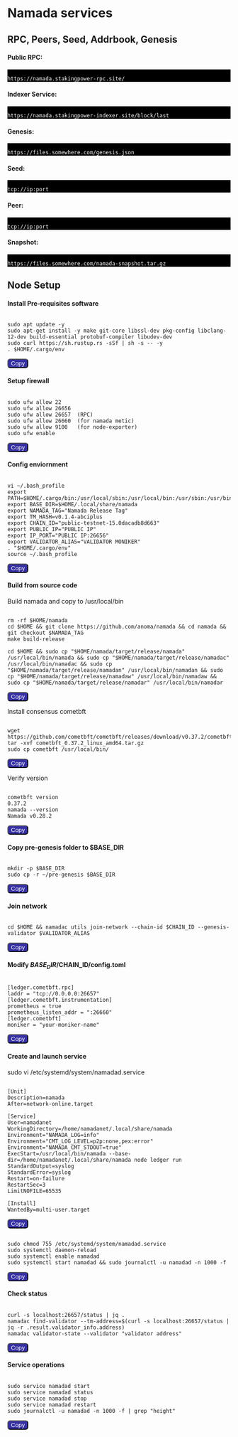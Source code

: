 # Namada services

## RPC, Peers, Seed, Addrbook, Genesis

#### Public RPC: 
<pre style="background:black;color:white"><code id="code_rpc">
https://namada.stakingpower-rpc.site/
</code></pre>

#### Indexer Service: 
<pre style="background:black;color:white"><code id="code_indexer">
https://namada.stakingpower-indexer.site/block/last
</code></pre>

#### Genesis:
<pre style="background:black;color:white"><code id="code_genesis">
https://files.somewhere.com/genesis.json
</code></pre>

#### Seed:
<pre style="background:black;color:white"><code id="code_seed">
tcp://ip:port
</code></pre>

#### Peer:
<pre style="background:black;color:white"><code id="code_peer">
tcp://ip:port
</code></pre>

#### Snapshot:
<pre style="background:black;color:white"><code id="code_snapshot">
https://files.somewhere.com/namada-snapshot.tar.gz
</code></pre>

## Node Setup
#### Install Pre-requisites software

<pre><code id="code1">
sudo apt update -y  
sudo apt-get install -y make git-core libssl-dev pkg-config libclang-12-dev build-essential protobuf-compiler libudev-dev  
sudo curl https://sh.rustup.rs -sSf | sh -s -- -y  
. $HOME/.cargo/env
</code></pre>
<button style="background:#3630a3;color:white;border-radius:6px" onclick="copyToClipboard('#code1')">Copy</button>

#### Setup firewall
<pre><code id="code2">
sudo ufw allow 22  
sudo ufw allow 26656
sudo ufw allow 26657  (RPC)
sudo ufw allow 26660  (for namada metic)
sudo ufw allow 9100   (for node-exporter)
sudo ufw enable
</code></pre>
<button style="background:#3630a3;color:white;border-radius:6px" onclick="copyToClipboard('#code2')">Copy</button>

#### Config enviornment
<pre><code id="code3">
vi ~/.bash_profile
export PATH=$HOME/.cargo/bin:/usr/local/sbin:/usr/local/bin:/usr/sbin:/usr/bin:/sbin:/bin:/usr/games:/usr/local/games:/snap/bin:/usr/local/go/bin:$HOME/go/bin  
export BASE_DIR=$HOME/.local/share/namada  
export NAMADA_TAG="Namada Release Tag"    
export TM_HASH=v0.1.4-abciplus  
export CHAIN_ID="public-testnet-15.0dacadb8d663"  
export PUBLIC_IP="PUBLIC IP"
export IP_PORT="PUBLIC IP:26656"  
export VALIDATOR_ALIAS="VALIDATOR MONIKER"  
. "$HOME/.cargo/env"
source ~/.bash_profile
</code></pre>
<button style="background:#3630a3;color:white;border-radius:6px" onclick="copyToClipboard('#code3')">Copy</button>

#### Build from source code
Build namada and copy to /usr/local/bin
<pre><code id="code4">
rm -rf $HOME/namada
cd $HOME && git clone https://github.com/anoma/namada && cd namada && git checkout $NAMADA_TAG
make build-release

cd $HOME && sudo cp "$HOME/namada/target/release/namada" /usr/local/bin/namada && sudo cp "$HOME/namada/target/release/namadac" /usr/local/bin/namadac && sudo cp "$HOME/namada/target/release/namadan" /usr/local/bin/namadan && sudo cp "$HOME/namada/target/release/namadaw" /usr/local/bin/namadaw && sudo cp "$HOME/namada/target/release/namadar" /usr/local/bin/namadar
</code></pre>
<button style="background:#3630a3;color:white;border-radius:6px" onclick="copyToClipboard('#code4')">Copy</button>

Install consensus cometbft
<pre><code id="code5">
wget https://github.com/cometbft/cometbft/releases/download/v0.37.2/cometbft_0.37.2_linux_amd64.tar.gz
tar -xvf cometbft_0.37.2_linux_amd64.tar.gz
sudo cp cometbft /usr/local/bin/
</code></pre>
<button style="background:#3630a3;color:white;border-radius:6px" onclick="copyToClipboard('#code5')">Copy</button>

Verify version
<pre><code id="code6">
cometbft version
0.37.2
namada --version
Namada v0.28.2
</code></pre>
<button style="background:#3630a3;color:white;border-radius:6px" onclick="copyToClipboard('#code6')">Copy</button>

#### Copy pre-genesis folder to $BASE_DIR
<pre><code id="code7">
mkdir -p $BASE_DIR
sudo cp -r ~/pre-genesis $BASE_DIR
</code></pre>
<button style="background:#3630a3;color:white;border-radius:6px" onclick="copyToClipboard('#code7')">Copy</button>

#### Join network
<pre><code id="code8">
cd $HOME && namadac utils join-network --chain-id $CHAIN_ID --genesis-validator $VALIDATOR_ALIAS
</code></pre>
<button style="background:#3630a3;color:white;border-radius:6px" onclick="copyToClipboard('#code8')">Copy</button>

#### Modify $BASE_DIR/$CHAIN_ID/config.toml
<pre><code id="code9">
[ledger.cometbft.rpc]
laddr = "tcp://0.0.0.0:26657"
[ledger.cometbft.instrumentation]
prometheus = true
prometheus_listen_addr = ":26660"
[ledger.cometbft]
moniker = "your-moniker-name"
</code></pre>
<button style="background:#3630a3;color:white;border-radius:6px" onclick="copyToClipboard('#code9')">Copy</button>

#### Create and launch service
sudo vi /etc/systemd/system/namadad.service
<pre><code id="code10">
[Unit]
Description=namada
After=network-online.target

[Service]
User=namadanet
WorkingDirectory=/home/namadanet/.local/share/namada
Environment="NAMADA_LOG=info"
Environment="CMT_LOG_LEVEL=p2p:none,pex:error"
Environment="NAMADA_CMT_STDOUT=true"
ExecStart=/usr/local/bin/namada --base-dir=/home/namadanet/.local/share/namada node ledger run  
StandardOutput=syslog
StandardError=syslog
Restart=on-failure
RestartSec=3
LimitNOFILE=65535

[Install]
WantedBy=multi-user.target
</code></pre>
<button style="background:#3630a3;color:white;border-radius:6px" onclick="copyToClipboard('#code10')">Copy</button>

<pre><code id="code11">
sudo chmod 755 /etc/systemd/system/namadad.service  
sudo systemctl daemon-reload  
sudo systemctl enable namadad  
sudo systemctl start namadad && sudo journalctl -u namadad -n 1000 -f
</code></pre>
<button style="background:#3630a3;color:white;border-radius:6px" onclick="copyToClipboard('#code11')">Copy</button>

#### Check status
<pre><code id="code12">
curl -s localhost:26657/status | jq .  
namadac find-validator --tm-address=$(curl -s localhost:26657/status | jq -r .result.validator_info.address)  
namadac validator-state --validator "validator address"
</code></pre>
<button style="background:#3630a3;color:white;border-radius:6px" onclick="copyToClipboard('#code12')">Copy</button>

#### Service operations
<pre><code id="code13">
sudo service namadad start  
sudo service namadad status  
sudo service namadad stop   
sudo service namadad restart  
sudo journalctl -u namadad -n 1000 -f | grep "height"
</code></pre>
<button style="background:#3630a3;color:white;border-radius:6px" onclick="copyToClipboard('#code13')">Copy</button>

<script>
function copyToClipboard(element) {
  var text = document.querySelector(element).innerText;
  var elem = document.createElement("textarea");
  document.body.appendChild(elem);
  elem.value = text;
  elem.select();
  document.execCommand("copy");
  document.body.removeChild(elem);
  alert("Code copied to clipboard");
}
</script>
